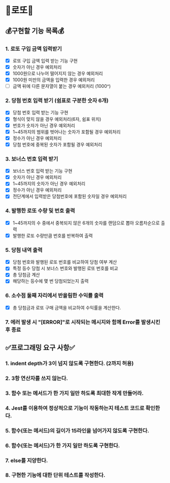 # 🎰로또🎰

## 💰구현할 기능 목록💰

### 1. 로또 구입 금액 입력받기

- [x] 로또 구입 금액 입력 받는 기능 구현
- [x] 숫자가 아닌 경우 예외처리
- [x] 1000원으로 나누어 떨어지지 않는 경우 예외처리
- [x] 1000원 미만의 금액을 입력한 경우 예외처리
- [ ] 금액 뒤에 다른 문자열이 붙는 경우 예외처리 (1000^)

### 2. 당첨 번호 입력 받기 (쉼표로 구분한 숫자 6개)

- [x] 당첨 번호 입력 받는 기능 구현
- [x] 형식이 맞지 않을 경우 예외처리(6자, 쉼표 위치)
- [x] 번호가 숫자가 아닌 경우 예외처리
- [x] 1~45까지의 범위를 벗어나는 숫자가 포함될 경우 예외처리
- [x] 정수가 아닌 경우 예외처리
- [x] 당첨 번호에 중복된 숫자가 포함될 경우 예외처리

### 3. 보너스 번호 입력 받기

- [x] 보너스 번호 입력 받는 기능 구현
- [x] 숫자가 아닌 경우 예외처리
- [x] 1~45까지의 숫자가 아닌 경우 예외처리
- [x] 정수가 아닌 경우 예외처리
- [x] 전단계에서 입력받은 당첨번호에 포함된 숫자일 경우 예외처리

### 4. 발행한 로또 수량 및 번호 출력

- [x] 1~45까지의 수 중에서 중복되지 않은 6개의 숫자를 랜덤으로 뽑아 오름차순으로 출력
- [x] 발행한 로또 수량만큼 번호를 반복하여 출력

### 5. 당첨 내역 출력

- [x] 당첨 번호와 발행된 로또 번호를 비교하여 당첨 여부 계산
- [x] 특정 등수 당첨 시 보너스 번호와 발행된 로또 번호를 비교
- [x] 총 당첨금 계산
- [x] 해당하는 등수에 몇 번 당첨되었는지 출력

### 6. 소수점 둘째 자리에서 반올림한 수익률 출력

- [x] 총 당첨금과 로또 구매 금액을 비교하여 수익률을 계산한다.

### 7. 에러 발생 시 "[ERROR]"로 시작되는 메시지와 함께 Error를 발생시킨 후 종료

## ✅프로그래밍 요구 사항✅

### 1. indent depth가 3이 넘지 않도록 구현한다. (2까지 허용)

### 2. 3항 연산자를 쓰지 않는다.

### 3. 함수 또는 메서드가 한 가지 일만 하도록 최대한 작게 만들어라.

### 4. Jest를 이용하여 정상적으로 기능이 작동하는지 테스트 코드로 확인한다.

### 5. 함수(또는 메서드)의 길이가 15라인을 넘어가지 않도록 구현한다.

### 6. 함수(또는 메서드)가 한 가지 일만 하도록 구현한다.

### 7. else를 지양한다.

### 8. 구현한 기능에 대한 단위 테스트를 작성한다.
